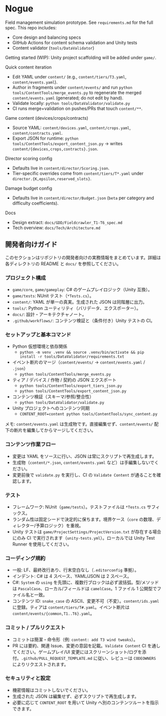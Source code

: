# Nogue

Field management simulation prototype. See `requirements.md` for the full spec. This repo includes:

- Core design and balancing specs
- GitHub Actions for content schema validation and Unity tests
- Content validator (`tools/DataValidator`)

Getting started (WIP): Unity project scaffolding will be added under `game/`.

Quick content iteration

- Edit YAML under `content/` (e.g., `content/tiers/T3.yaml`, `content/events.yaml`).
- Author in fragments under `content/events/` and run `python tools/ContentTools/merge_events.py` to regenerate the merged `content/events.yaml` (generated; do not edit by hand).
- Validate locally: `python tools/DataValidator/validate.py`
- CI runs merge+validation on pushes/PRs that touch `content/**`.

Game content (devices/crops/contracts)

- Source YAML: `content/devices.yaml`, `content/crops.yaml`, `content/contracts.yaml`.
- Export JSON for runtime: `python tools/ContentTools/export_content_json.py` → writes `content/{devices,crops,contracts}.json`.

Director scoring config

- Defaults live in `content/director/Scoring.json`.
- Tier-specific overrides come from `content/tiers/T*.yaml` under `director.{K,epsilon,reserved_slots}`.

Damage budget config

- Defaults live in `content/director/Budget.json` (`beta` per category and difficulty coefficients).

Docs

- Design extract: `docs/GDD/Fieldcrawler_T1-T6_spec.md`
- Tech overview: `docs/Tech/Architecture.md`

## 開発者向けガイド

このセクションはリポジトリの開発者向けの実務情報をまとめています。詳細は各ディレクトリの README と `docs/` を参照してください。

### プロジェクト構成

- `game/core`, `game/gameplay`: C# のゲームプレイロジック（Unity 互換）。
- `game/tests`: NUnit テスト（`*Tests.cs`）。
- `content/`: YAML が単一の真実。生成された JSON は同階層に出力。
- `tools/`: Python ユーティリティ（バリデータ、エクスポーター）。
- `docs/`: 設計・アーキテクチャノート。
- `.github/workflows/`: コンテンツ検証と（条件付き）Unity テストの CI。

### セットアップと基本コマンド

- Python 仮想環境と依存関係
  - `python -m venv .venv && source .venv/bin/activate && pip install -r tools/DataValidator/requirements.txt`
- イベント断片のマージ（`content/events/` → `content/events.yaml` / `.json`）
  - `python tools/ContentTools/merge_events.py`
- ティア / デバイス / 作物 / 契約の JSON エクスポート
  - `python tools/ContentTools/export_tiers_json.py`
  - `python tools/ContentTools/export_content_json.py`
- コンテンツ検証（スキーマ/参照/整合性）
  - `python tools/DataValidator/validate.py`
- Unity プロジェクトへのコンテンツ同期
  - `CONTENT_ROOT=content python tools/ContentTools/sync_content.py`

メモ: `content/events.yaml` は生成物です。直接編集せず、`content/events/` 配下の断片を編集してからマージしてください。

### コンテンツ作業フロー

- 変更は YAML をソースに行い、JSON は常にスクリプトで再生成します。
- 生成物（`content/*.json`, `content/events.yaml` など）は手編集しないでください。
- 変更前後で `validate.py` を実行し、CI の `Validate Content` が通ることを確認します。

### テスト

- フレームワーク: NUnit（`game/tests`）。テストファイルは `*Tests.cs` サフィックス。
- ランダム性は固定シードで決定的に保ちます。境界ケース（`core` の数理、ディレクター/予算ロジック）を重視。
- Unity テストは `game/ProjectSettings/ProjectVersion.txt` が存在する場合にのみ CI で実行されます（`unity-tests.yml`）。ローカルでは Unity Test Runner を使用してください。

### コーディング規約

- 一般: LF、最終改行あり、行末空白なし（`.editorconfig` 準拠）。
- インデント: C# は 4 スペース、YAML/JSON は 2 スペース。
- C#: `System` の `using` を先頭に、複数行ブロックは必ず波括弧。型/メソッドは `PascalCase`、ローカル/フィールドは `camelCase`。1 ファイル 1 公開型でファイル名と一致。
- コンテンツ ID: `snake_case` の ASCII、変更不可（不変）。`content/ids.yaml` に登録。ティアは `content/tiers/T#.yaml`。イベント断片は `content/events/{common,T1..T6}.yaml`。

### コミット / プルリクエスト

- コミットは簡潔・命令形（例: `content: add T3 wind tweaks`）。
- PR には要約、関連 Issue、変更の意図を記載。`Validate Content` CI を通してください。ゲームプレイ/UI 変更にはスクリーンショット/ログを添付。`.github/PULL_REQUEST_TEMPLATE.md` に従い、レビューは `CODEOWNERS` によりリクエストされます。

### セキュリティと設定

- 機密情報はコミットしないでください。
- 生成された JSON は編集せず、必ずスクリプトで再生成します。
- 必要に応じて `CONTENT_ROOT` を用いて Unity へ別のコンテンツルートを指示できます。
